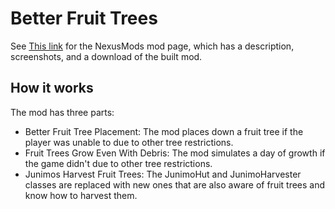 # Better Fruit Trees


See [This link](http://www.nexusmods.com/stardewvalley/mods/1976) for the NexusMods mod page, which has a description, screenshots, and a download of the built mod.

## How it works

The mod has three parts:
- Better Fruit Tree Placement: The mod places down a fruit tree if the player was unable to due to other tree restrictions.
- Fruit Trees Grow Even With Debris: The mod simulates a day of growth if the game didn't due to other tree restrictions.
- Junimos Harvest Fruit Trees: The JunimoHut and JunimoHarvester classes are replaced with new ones that are also aware of fruit trees and know how to harvest them.